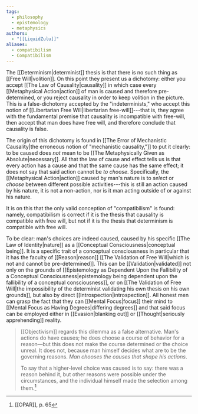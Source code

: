 ```yaml
---
tags:
  - philosophy
  - epistemology
  - metaphysics
authors:
  - "[[LiquidZulu]]"
aliases:
  - compatibilism
  - Compatibilism
---
```

The [[Determinism|determinist]] thesis is that there is no such thing as [[Free Will|volition]]. On this point they present us a dichotomy: either you accept [[The Law of Causality|causality]] in which case every [[Metaphysical Action|action]] of man is caused and therefore pre-determined, or you reject causality in order to keep volition in the picture. This is a false-dichotomy accepted by the "indeterminists," who accept this notion of [[Libertarian Free Will|libertarian free-will]]---that is, they agree with the fundamental premise that causality is incompatible with free-will, then accept that man does have free will, and therefore conclude that causality is false.

The origin of this dichotomy is found in [[The Error of Mechanistic Causality|the erroneous notion of "mechanistic causality,"]] to put it clearly: to be caused does *not* mean to be [[The Metaphysically Given as Absolute|necessary]]. All that the law of cause and effect tells us is that every action has a cause and that the same cause has the same effect; it does not say that said action cannot be *to choose*. Specifically, the [[Metaphysical Action|action]] caused by man's nature is to *select* or *choose* between different possible activities---this is still an action caused by his nature, it is not a non-action, nor is it man acting outside of or against his nature.

It is on this that the only valid conception of "compatibilism" is found: namely, compatibilism is correct if it is the thesis that causality is compatible with free will, but not if it is the thesis that determinism is compatible with free will.

To be clear: man's choices are indeed caused, caused by his specific [[The Law of Identity|nature]] as a [[Conceptual Consciousness|conceptual being]]. It is a specific trait of a conceptual consciousness in particular that it has the faculty of [[Reason|reason]] [[The Validation of Free Will|which is not and cannot be pre-determined]]. This can be [[Validation|validated]] not only on the grounds of [[Epistemology as Dependent Upon the Fallibility of a Conceptual Consciousness|epistemology being dependent upon the fallibility of a conceptual consciousness]], or on [[The Validation of Free Will|the impossibility of the determinist validating his own thesis on his own grounds]], but also by direct [[Introspection|introspection]]. All honest men can grasp the fact that they can [[Mental Focus|focus]] their mind to [[Mental Focus as Having Degrees|differing degrees]] and that said focus can be employed either in [[Evasion|blanking out]] or [[Thought|seriously apprehending]] reality.

>[[Objectivism]] regards this dilemma as a false alternative. Man's actions do have causes; he does choose a course of behavior for a reason—but this does not make the course determined or the choice unreal. It does not, because man himself decides what are to be the governing reasons. *Man chooses the causes that shape his actions*. 
>
>To say that a higher-level choice was caused is to say: there was a reason behind it, but other reasons were possible under the circumstances, and the individual himself made the selection among them.[^1]

[^1]: [[OPAR]], p. 65